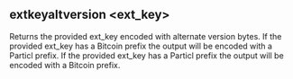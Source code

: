 ## extkeyaltversion <ext_key>
Returns the provided ext_key encoded with alternate version bytes.
If the provided ext_key has a Bitcoin prefix the output will be encoded with a Particl prefix.
If the provided ext_key has a Particl prefix the output will be encoded with a Bitcoin prefix.